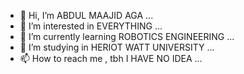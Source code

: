 - 👋 Hi, I’m ABDUL MAAJID AGA ...
- 👀 I’m interested in EVERYTHING ...
- 🌱 I’m currently learning ROBOTICS ENGINEERING ...
- 💞️ I’m studying in HERIOT WATT UNIVERSITY ...
- 📫 How to reach me , tbh I HAVE NO IDEA ...

<!---
abdulmaajidaga/abdulmaajidaga is a ✨ special ✨ repository because its `README.md` (this file) appears on your GitHub profile.
You can click the Preview link to take a look at your changes.
--->
